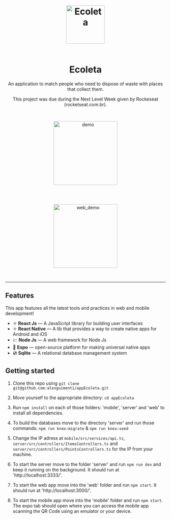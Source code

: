 <h1 align="center">
<br>
  <img src="https://66.media.tumblr.com/bbadff36e7476287dca8c4cd0afdb67e/02014eeb4b03fe2c-c2/s250x400/8a36e5374c42ccfab57c0c7001c021faf20d8bb5.jpg" alt="Ecoleta" width="120">
<br>
<br>
Ecoleta
</h1>

<p align="center">An application to match people who need to dispose of waste with places that collect them.</p>
<p align="center">This project was due during the Next Level Week given by Rockeseat (rocketseat.com.br).</p>


[//]: # "Add your gifs/images here:"

<style>
div {
    display: inline-block;
    margin-left: auto;
    margin-right: auto;
    display: block;
    text-align:center;
}

img {
  margin: 30px;
}
</style>

<div >
<img  src="https://s7.gifyu.com/images/ezgif.com-video-to-gif62be27928cfd2b59.gif" alt="demo" height="200">
  <img src="https://s7.gifyu.com/images/ezgif.com-video-to-gif-1549eb41e78582786.gif" alt="web_demo" height="200">
</div>

<hr />


## Features
[//]: # (Add the features of your project here:)
This app features all the latest tools and practices in web and mobile development!

- ⚛️ **React Js** — A JavaScript library for building user interfaces
- ⚛️ **React Native** — A lib that provides a way to create native apps for Android and iOS
- 💹 **Node Js** — A web framework for Node Js
- 📱 **Expo** — open-source platform for making universal native apps
- 💿 **Sqlite** — A relational database management system

## Getting started

1. Clone this repo using ```git clone git@github.com:alexguimenti/appEcoleta.git```

2. Move yourself to the appropriate directory: ```cd appEcoleta```

3. Run ```npm install``` on each of those folders: 'mobile', 'server' and 'web' to install all dependencies.

4. To build the databases move to the directory 'server' and run those commands: ```npm run knex:migrate``` & ```npm run knex:seed```

5. Change the IP adress at ```mobile/src/services/api.ts```, ```server/src/controllers/ItemsControllers.ts``` and ```server/src/controllers/PointsControllers.ts``` for the IP from your machine.

6. To start the server move to the folder 'server' and run ```npm run dev``` and keep it running on the background. It should run at 'http://localhost:3333/'.

7. To start the web app move into the 'web' folder and run ```npm start```. It should run at 'http://localhost:3000/'.

8. To start the mobile app move into the 'mobile' folder and run ```npm start```. The expo tab should open where you can access the mobile app scanning the QR Code using an emulator or your device.
